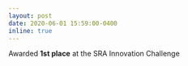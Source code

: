 ```yaml
---
layout: post
date: 2020-06-01 15:59:00-0400
inline: true
---
```


Awarded **1st place** at the SRA Innovation Challenge
